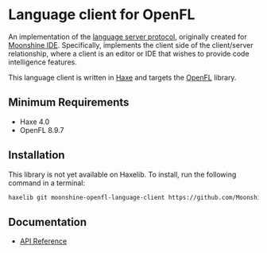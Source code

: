 # Language client for OpenFL

An implementation of the [language server protocol](https://microsoft.github.io/language-server-protocol/), originally created for [Moonshine IDE](https://moonshine-ide.com/). Specifically, implements the client side of the client/server relationship, where a client is an editor or IDE that wishes to provide code intelligence features.

This language client is written in [Haxe](https://haxe.org/) and targets the [OpenFL](https://openfl.org/) library.

## Minimum Requirements

- Haxe 4.0
- OpenFL 8.9.7

## Installation

This library is not yet available on Haxelib. To install, run the following command in a terminal:

```sh
haxelib git moonshine-openfl-language-client https://github.com/Moonshine-IDE/moonshine-openfl-language-client.git
```

## Documentation

- [API Reference](https://moonshine-ide.github.io/moonshine-openfl-language-client/)
